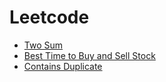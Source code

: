 # Leetcode
- [Two Sum](https://leetcode.com/problems/two-sum/)
- [Best Time to Buy and Sell Stock](https://leetcode.com/problems/best-time-to-buy-and-sell-stock/description/)
- [Contains Duplicate](https://leetcode.com/problems/contains-duplicate/description/)
